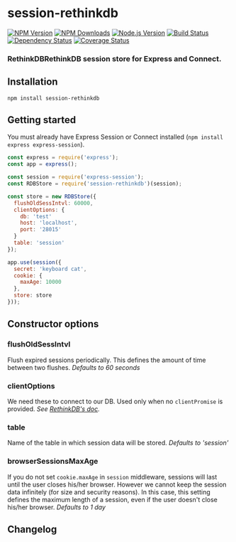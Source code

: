 # session-rethinkdb

[![NPM Version][npm-version-image]][npm-url]
[![NPM Downloads][npm-downloads-image]][npm-url]
[![Node.js Version][node-image]][node-url]
[![Build Status][travis-image]][travis-url]
[![Dependency Status][dependencies-image]][dependencies-url]
[![Coverage Status][coveralls-image]][coveralls-url]

### RethinkDBRethinkDB session store for Express and Connect.

## Installation

```npm install session-rethinkdb```

## Getting started

You must already have Express Session or Connect installed (```npm install express express-session```).

```javascript
const express = require('express');
const app = express();

const session = require('express-session');
const RDBStore = require('session-rethinkdb')(session);

const store = new RDBStore({
  flushOldSessIntvl: 60000,
  clientOptions: {
    db: 'test'
    host: 'localhost',
    port: '28015'
  }
  table: 'session'
});

app.use(session({
  secret: 'keyboard cat',
  cookie: {
    maxAge: 10000
  },
  store: store
}));
```

## Constructor options

### flushOldSessIntvl
Flush expired sessions periodically. This defines the amount of time between two flushes.
*Defaults to 60 seconds*

### clientOptions
We need these to connect to our DB. Used only when no ```clientPromise``` is provided.
*See [RethinkDB's doc](http://rethinkdb.com/api/#js:accessing_rql-connect).*

### table
Name of the table in which session data will be stored.
*Defaults to 'session'*

### browserSessionsMaxAge
If you do not set ```cookie.maxAge``` in ```session``` middleware, sessions will last until the user closes his/her browser. However we cannot keep the session data infinitely (for size and security reasons). In this case, this setting defines the maximum length of a session, even if the user doesn't close his/her browser.
*Defaults to 1 day*

## Changelog



[npm-version-image]: https://img.shields.io/npm/v/session-rethinkdb.svg
[npm-downloads-image]: https://img.shields.io/npm/dm/session-rethinkdb.svg
[npm-image]: https://nodei.co/npm/session-rethinkdb.png?downloads=true&downloadRank=true&stars=true
[npm-url]: https://npmjs.org/package/session-rethinkdb
[travis-image]: https://img.shields.io/travis/llambda/session-rethinkdb/master.svg
[travis-url]: https://travis-ci.org/llambda/session-rethinkdb
[dependencies-image]: https://david-dm.org/llambda/session-rethinkdb.svg?style=flat
[dependencies-url]: https://david-dm.org/llambda/session-rethinkdb
[coveralls-image]: https://img.shields.io/coveralls/llambda/session-rethinkdb/master.svg
[coveralls-url]: https://coveralls.io/r/llambda/session-rethinkdb?branch=master
[node-image]: https://img.shields.io/node/v/session-rethinkdb.svg
[node-url]: http://nodejs.org/download/
[gitter-join-chat-image]: https://badges.gitter.im/Join%20Chat.svg
[gitter-channel-url]: https://gitter.im/llambda/session-rethinkdb
[express-session-url]: https://github.com/expressjs/session
[io-url]: https://iojs.org
